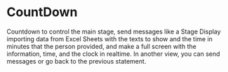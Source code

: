 # CountDown
Countdown to control the main stage, send messages like a Stage Display importing data from Excel Sheets with the texts to show and the time in minutes that the person provided, and make a full screen with the information, time, and the clock in realtime. In another view, you can send messages or go back to the previous statement.